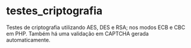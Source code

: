 # testes_criptografia

Testes de criptografia utilizando AES, DES e RSA; nos modos ECB e CBC em PHP. Também há uma validação em CAPTCHA gerada automaticamente.
